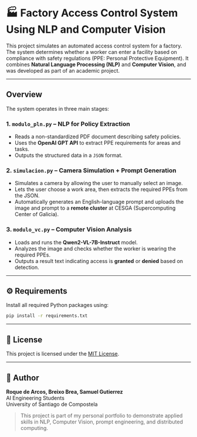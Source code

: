 # 🏭 Factory Access Control System Using NLP and Computer Vision

This project simulates an automated access control system for a factory. The system determines whether a worker can enter a facility based on compliance with safety regulations (PPE: Personal Protective Equipment). It combines **Natural Language Processing (NLP)** and **Computer Vision**, and was developed as part of an academic project.

---

## Overview

The system operates in three main stages:

### 1. `modulo_pln.py` – NLP for Policy Extraction
- Reads a non-standardized PDF document describing safety policies.
- Uses the **OpenAI GPT API** to extract PPE requirements for areas and tasks.
- Outputs the structured data in a `JSON` format.

### 2. `simulacion.py` – Camera Simulation + Prompt Generation
- Simulates a camera by allowing the user to manually select an image.
- Lets the user choose a work area, then extracts the required PPEs from the JSON.
- Automatically generates an English-language prompt and uploads the image and prompt to a **remote cluster** at CESGA (Supercomputing Center of Galicia).

### 3. `modulo_vc.py` – Computer Vision Analysis
- Loads and runs the **Qwen2-VL-7B-Instruct** model.
- Analyzes the image and checks whether the worker is wearing the required PPEs.
- Outputs a result text indicating access is **granted** or **denied** based on detection.

---

## ⚙️ Requirements

Install all required Python packages using:

```bash
pip install -r requirements.txt
```
---

## 📄 License

This project is licensed under the [MIT License](LICENSE).

---

## 👤 Author

**Roque de Arcos, Breixo Brea, Samuel Gutierrez**  
AI Engineering Students  
University of Santiago de Compostela  

> This project is part of my personal portfolio to demonstrate applied skills in NLP, Computer Vision, prompt engineering, and distributed computing.

